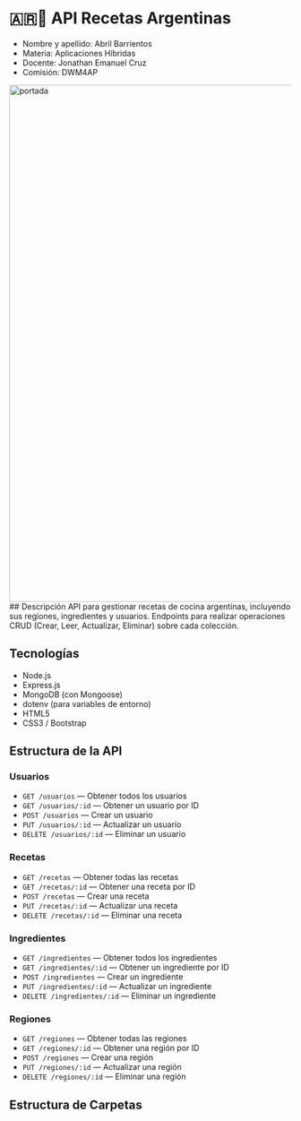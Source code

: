# 🇦🇷🍲 API Recetas Argentinas

- Nombre y apellido: Abril Barrientos
- Materia: Aplicaciones Híbridas
- Docente: Jonathan Emanuel Cruz
- Comisión: DWM4AP
<img width="1461" height="923" alt="portada" src="https://github.com/user-attachments/assets/57014235-4382-43b8-bece-2d542ad976ab" />
## Descripción
API para gestionar recetas de cocina argentinas, incluyendo sus regiones, ingredientes y usuarios. 
Endpoints para realizar operaciones CRUD (Crear, Leer, Actualizar, Eliminar) sobre cada colección.

## Tecnologías
- Node.js 
- Express.js
- MongoDB (con Mongoose)
- dotenv (para variables de entorno)
- HTML5
- CSS3 / Bootstrap

## Estructura de la API

### Usuarios
- `GET /usuarios` — Obtener todos los usuarios  
- `GET /usuarios/:id` — Obtener un usuario por ID  
- `POST /usuarios` — Crear un usuario  
- `PUT /usuarios/:id` — Actualizar un usuario  
- `DELETE /usuarios/:id` — Eliminar un usuario  

### Recetas
- `GET /recetas` — Obtener todas las recetas  
- `GET /recetas/:id` — Obtener una receta por ID  
- `POST /recetas` — Crear una receta  
- `PUT /recetas/:id` — Actualizar una receta  
- `DELETE /recetas/:id` — Eliminar una receta  

### Ingredientes
- `GET /ingredientes` — Obtener todos los ingredientes  
- `GET /ingredientes/:id` — Obtener un ingrediente por ID  
- `POST /ingredientes` — Crear un ingrediente  
- `PUT /ingredientes/:id` — Actualizar un ingrediente  
- `DELETE /ingredientes/:id` — Eliminar un ingrediente  

### Regiones
- `GET /regiones` — Obtener todas las regiones  
- `GET /regiones/:id` — Obtener una región por ID  
- `POST /regiones` — Crear una región  
- `PUT /regiones/:id` — Actualizar una región  
- `DELETE /regiones/:id` — Eliminar una región  

## Estructura de Carpetas
